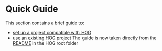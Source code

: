 # Quick Guide

This section contains a brief guide to:
- [set up a project compatible with HOG](./setupNewHogProject.md)
- [use an existing HOG project](./existingProjects.md)
The guide is now taken directly from the [README](README.md) in the HOG root folder 
